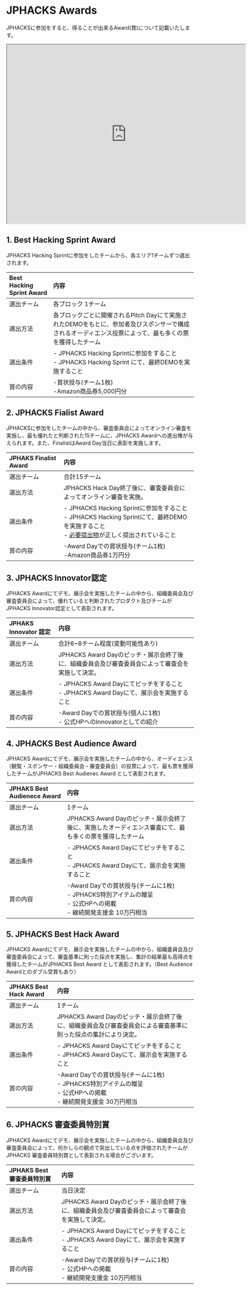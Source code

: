 # JPHACKS Awards
JPHACKSに参加をすると、得ることが出来るAward(賞)について記載いたします。

<iframe src="https://drive.google.com/file/d/1bEbd86kMBeOuZklcZ7ymJwpS7MVbIfyG/preview" width="640" height="480"></iframe>

## 1. Best Hacking Sprint Award
JPHACKS Hacking Sprintに参加をしたチームから、各エリア1チームずつ選出されます。

|Best Hacking Sprint Award | 内容 |
|:-----------|:------------|
| 選出チーム | 各ブロック 1チーム |
| 選出方法 | 各ブロックごとに開催されるPitch Dayにて実施されたDEMOをもとに、参加者及びスポンサーで構成されるオーディエンス投票によって、最も多くの票を獲得したチーム |
| 選出条件 | - JPHACKS Hacking Sprintに参加をすること<br> - JPHACKS Hacking Sprint にて、最終DEMOを実施すること |
| 賞の内容 | -賞状授与(チーム1枚)<br>-Amazon商品券5,000円分<br> |

## 2. JPHACKS Fialist Award
JPHACKSに参加をしたチームの中から、審査委員会によってオンライン審査を実施し、最も優れたと判断された15チームに、JPHACKS Awardへの進出権が与えられます。また、FinalistはAward Day当日に表彰を実施します。

|JPHAKS Finalist Award | 内容 |
|:-----------|:------------|
| 選出チーム | 合計15チーム |
| 選出方法 | JPHACKS Hack Day終了後に、審査委員会によってオンライン審査を実施。 |
| 選出条件 | - JPHACKS Hacking Sprintに参加をすること<br> - JPHACKS Hacking Sprintにて、最終DEMOを実施すること<br> - [必要提出物](how-to-submit.md)が正しく提出されていること |
| 賞の内容 | -Award Dayでの賞状授与(チーム1枚)<br>-Amazon商品券1万円分 |

## 3. JPHACKS Innovator認定
JPHACKS Awardにてデモ、展示会を実施したチームの中から、組織委員会及び審査委員会によって、優れていると判断されたプロダクト及びチームがJPHACKS Innovator認定として表彰されます。

|JPHAKS Innovator 認定 | 内容 |
|:-----------|:------------|
| 選出チーム | 合計6~8チーム程度(変動可能性あり) |
| 選出方法 | JPHACKS Award Dayのピッチ・展示会終了後に、組織委員会及び審査委員会によって審査会を実施して決定。|
| 選出条件 | - JPHACKS Award Dayにてピッチをすること<br> - JPHACKS Award Dayにて、展示会を実施すること<br> |
| 賞の内容 | -Award Dayでの賞状授与(個人に1枚)<br> - 公式HPへのInnovatorとしての紹介 |

## 4. JPHACKS Best Audience Award
JPHACKS Awardにてデモ、展示会を実施したチームの中から、オーディエンス（観覧・スポンサー・組織委員会・審査委員会）の投票によって、最も票を獲得したチームがJPHACKS Best Audienec Award として表彰されます。

|JPHAKS Best Audienece Award | 内容 |
|:-----------|:------------|
| 選出チーム | 1チーム |
| 選出方法 | JPHACKS Award Dayのピッチ・展示会終了後に、実施したオーディエンス審査にて、最も多くの票を獲得したチーム|
| 選出条件 | - JPHACKS Award Dayにてピッチをすること<br> - JPHACKS Award Dayにて、展示会を実施すること|
| 賞の内容 | -Award Dayでの賞状授与(チームに1枚)<br> - JPHACKS特別アイテムの贈呈<br> - 公式HPへの掲載<br> - 継続開発支援金 10万円相当 |

## 5. JPHACKS Best Hack Award
JPHACKS Awardにてデモ、展示会を実施したチームの中から、組織委員会及び審査委員会によって、審査基準に則った採点を実施し、集計の結果最も高得点を獲得したチームがJPHACKS Best Award として表彰されます。（Best Audience Awardとのダブル受賞もあり）

|JPHAKS Best Hack Award | 内容 |
|:-----------|:------------|
| 選出チーム | 1チーム|
| 選出方法 | JPHACKS Award Dayのピッチ・展示会終了後に、組織委員会及び審査委員会による審査基準に則った採点の集計により決定。|
| 選出条件 | - JPHACKS Award Dayにてピッチをすること<br> - JPHACKS Award Dayにて、展示会を実施すること|
| 賞の内容 | -Award Dayでの賞状授与(チームに1枚)<br> - JPHACKS特別アイテムの贈呈<br> - 公式HPへの掲載<br> - 継続開発支援金 30万円相当 |


## 6. JPHACKS 審査委員特別賞
JPHACKS Awardにてデモ、展示会を実施したチームの中から、組織委員会及び審査委員会によって、何かしらの観点で突出している点を評価されたチームがJPHACKS 審査委員特別賞として表彰される場合がございます。

|JPHAKS Best 審査委員特別賞 | 内容 |
|:-----------|:------------|
| 選出チーム | 当日決定 |
| 選出方法 | JPHACKS Award Dayのピッチ・展示会終了後に、組織委員会及び審査委員会によって審査会を実施して決定。|
| 選出条件 | - JPHACKS Award Dayにてピッチをすること<br> - JPHACKS Award Dayにて、展示会を実施すること|
| 賞の内容 | -Award Dayでの賞状授与(チームに1枚)<br> - 公式HPへの掲載<br> - 継続開発支援金 10万円相当 |
